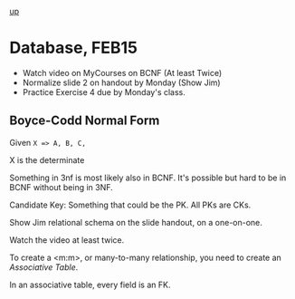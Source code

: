 [up](../index.md)

# Database, FEB15

- Watch video on MyCourses on BCNF (At least Twice)
- Normalize slide 2 on handout by Monday (Show Jim)
- Practice Exercise 4 due by Monday's class.

## Boyce-Codd Normal Form

Given `X => A, B, C,`

X is the determinate

Something in 3nf is most likely also in BCNF. It's possible but hard to be in BCNF without being in 3NF.

Candidate Key: Something that could be the PK. All PKs are CKs.

Show Jim relational schema on the slide handout, on a one-on-one.

Watch the video at least twice.

To create a <m:m>, or many-to-many relationship, you need to create an *Associative Table*.

In an associative table, every field is an FK. 
